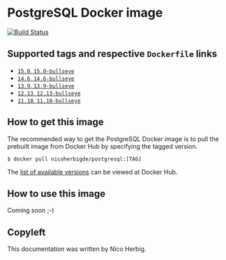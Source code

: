 # PostgreSQL Docker image

[![Build Status](https://github.com/nicoherbigio/docker-postgresql/actions/workflows/build-docker-images.yml/badge.svg)](https://github.com/nicoherbigio/docker-postgresql/actions/workflows/build-docker-images.yml)

## Supported tags and respective `Dockerfile` links

 * [`15.0`, `15.0-bullseye`](https://github.com/nicoherbigio/docker-postgresql/blob/main/15.0/debian/default/Dockerfile)
 * [`14.6`, `14.6-bullseye`](https://github.com/nicoherbigio/docker-postgresql/blob/main/14.6/debian/default/Dockerfile)
 * [`13.9`, `13.9-bullseye`](https://github.com/nicoherbigio/docker-postgresql/blob/main/13.9/debian/default/Dockerfile)
 * [`12.13`, `12.13-bullseye`](https://github.com/nicoherbigio/docker-postgresql/blob/main/12.13/debian/default/Dockerfile)
 * [`11.18`, `11.18-bullseye`](https://github.com/nicoherbigio/docker-postgresql/blob/main/11.18/debian/default/Dockerfile)

## How to get this image

The recommended way to get the PostgreSQL Docker image is to pull the prebuilt image from Docker Hub by specifying the tagged version.

```console
$ docker pull nicoherbigde/postgresql:[TAG]
```

The [list of available versions](https://hub.docker.com/r/nicoherbigde/postgresql/tags) can be viewed at Docker Hub.

## How to use this image

Coming soon ;-)

## Copyleft

This documentation was written by Nico Herbig.
